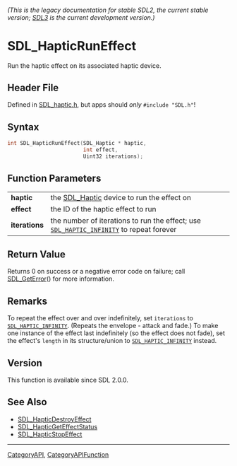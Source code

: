 ###### (This is the legacy documentation for stable SDL2, the current stable version; [SDL3](https://wiki.libsdl.org/SDL3/) is the current development version.)
# SDL_HapticRunEffect

Run the haptic effect on its associated haptic device.

## Header File

Defined in [SDL_haptic.h](https://github.com/libsdl-org/SDL/blob/SDL2/include/SDL_haptic.h), but apps should _only_ `#include "SDL.h"`!

## Syntax

```c
int SDL_HapticRunEffect(SDL_Haptic * haptic,
                        int effect,
                        Uint32 iterations);

```

## Function Parameters

|                    |                                                                                                                |
| ------------------ | -------------------------------------------------------------------------------------------------------------- |
| **haptic**         | the [SDL_Haptic](SDL_Haptic) device to run the effect on                                                       |
| **effect**         | the ID of the haptic effect to run                                                                             |
| **iterations**     | the number of iterations to run the effect; use [`SDL_HAPTIC_INFINITY`](SDL_HAPTIC_INFINITY) to repeat forever |

## Return Value

Returns 0 on success or a negative error code on failure; call
[SDL_GetError](SDL_GetError)() for more information.

## Remarks

To repeat the effect over and over indefinitely, set `iterations` to
[`SDL_HAPTIC_INFINITY`](SDL_HAPTIC_INFINITY). (Repeats the envelope -
attack and fade.) To make one instance of the effect last indefinitely (so
the effect does not fade), set the effect's `length` in its structure/union
to [`SDL_HAPTIC_INFINITY`](SDL_HAPTIC_INFINITY) instead.

## Version

This function is available since SDL 2.0.0.

## See Also

* [SDL_HapticDestroyEffect](SDL_HapticDestroyEffect)
* [SDL_HapticGetEffectStatus](SDL_HapticGetEffectStatus)
* [SDL_HapticStopEffect](SDL_HapticStopEffect)

----
[CategoryAPI](CategoryAPI), [CategoryAPIFunction](CategoryAPIFunction)

